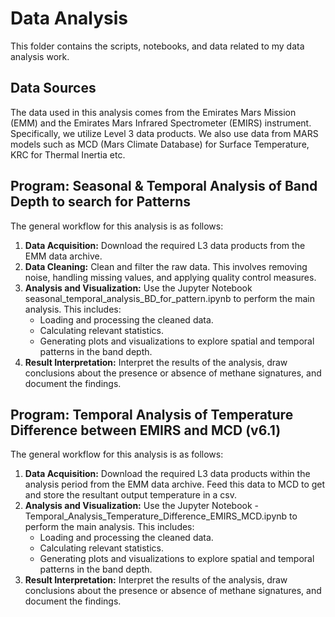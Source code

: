 # Data Analysis

This folder contains the scripts, notebooks, and data related to my data analysis work.

## Data Sources

The data used in this analysis comes from the Emirates Mars Mission (EMM) and the Emirates Mars Infrared Spectrometer (EMIRS) instrument.  Specifically, we utilize Level 3 data products. We also use data from MARS models such as MCD (Mars Climate Database) for Surface Temperature, KRC for Thermal Inertia etc. 

## Program: Seasonal & Temporal Analysis of Band Depth to search for Patterns 

The general workflow for this analysis is as follows:

1.  **Data Acquisition:** Download the required L3 data products from the EMM data archive.  
2.  **Data Cleaning:** Clean and filter the raw data.  This involves removing noise, handling missing values, and applying quality control measures. 
3.  **Analysis and Visualization:** Use the Jupyter Notebook seasonal_temporal_analysis_BD_for_pattern.ipynb to perform the main analysis. This includes:
    * Loading and processing the cleaned data.
    * Calculating relevant statistics.
    * Generating plots and visualizations to explore spatial and temporal patterns in the band depth.  
5.  **Result Interpretation:** Interpret the results of the analysis, draw conclusions about the presence or absence of methane signatures, and document the findings.
   
## Program: Temporal Analysis of Temperature Difference between EMIRS and MCD (v6.1)

The general workflow for this analysis is as follows:

1.  **Data Acquisition:** Download the required L3 data products within the analysis period from the EMM data archive.  Feed this data to MCD to get and store the resultant output temperature in a csv. 
2.  **Analysis and Visualization:** Use the Jupyter Notebook - Temporal_Analysis_Temperature_Difference_EMIRS_MCD.ipynb to perform the main analysis. This includes:
    * Loading and processing the cleaned data.
    * Calculating relevant statistics.
    * Generating plots and visualizations to explore spatial and temporal patterns in the band depth.  
5.  **Result Interpretation:** Interpret the results of the analysis, draw conclusions about the presence or absence of methane signatures, and document the findings.  
